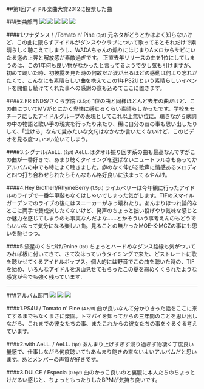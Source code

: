 ##第1回アイドル楽曲大賞2012に投票した曲

###楽曲部門
![](http://ec2.images-amazon.com/images/I/51r51LySGsL._SL500_AA100_.jpg)
![](http://ec2.images-amazon.com/images/I/51bBNKgDMIL._SL500_AA100_.jpg)
![](http://ec2.images-amazon.com/images/I/611DiJa8%2BHL._SL500_AA100_.jpg)
![](http://ec2.images-amazon.com/images/I/51UmdDaHjZL._SL500_AA100_.jpg)
![](http://ec2.images-amazon.com/images/I/515dnlh4HCL._SL500_AA100_.jpg)

####1.ワナダンス！/Tomato n' Pine <small>(3pt)</small>
元ネタがどうとかはよく知らないけど、この曲に限らずアイドルがダンスやクラブについて歌ってるとそれだけで素晴らしく聴こえてしまうし、WADAちゃんの煽りにはじまりAメロからサビにいたる迄の上昇と解放感が素敵過ぎです。
正直去年リリースの曲を1位にしてしまうのは、この1年何も良い物がなかったと言ってるようで少し気も引けますが、初めて聴いた時、初披露を見た時の何故だか涙が出るほどの感動は何より忘れがたくて、こんなにも素晴らしい曲を携えてこの1年PS2Uという素晴らしいイベントを開催し続けてくれた事への感謝の意も込めてここに置きます。

####2.FRIENDS/さくら学院 <small>(2.5pt)</small>
1位の曲と同様ほとんど去年の曲だけど、この曲についてMVがとにかく卑怯に感じるくらい素晴らしかったです。学校をモチーフにしたアイドルグループの表現としてこれ以上無い位に。聴きながら歌詞の中の物語と歌い手の現実を行ったり来たり、稀に自分の昔の事も思い出したりして、「泣ける」なんて糞みたいな文句はなかなか言いたくないけど、このビデオを見る度ついつい泣いてしまう。

####3.シグナル/AeLL. <small>(2pt)</small>
AeLL.はタオル振り回す系の曲も最高なんですがこの曲が一番好きで、あまり聴くタイミングを選ばないニュートラルさもあってかアルバムの中でも特によく聴きました。癖のなく伸びる歌声に情感あるメロディと四つ打ち合わせられたらそんなもん格好良いに決まってるやんけ。

####4.Hey Brother!/RhymeBerry <small>(1.5pt)</small>
ライムベリーは今年観に行ったアイドルのライブで一番年甲斐もなくはしゃいでしまった気がします。TIFのスマイルガーデンでのライブの後にはスニーカーがぶっ壊れたり。あんまりほつれ論的なとこに両手で賛成派したくないけど、発声のちょっと拙い投げやり気味な感じとか魅力を感じてしまうのも事実なんだよな……とかそういう事考えんのもどうでもいいなって気分になる楽しい曲。見ることの無かったMOE-K-MCZの事にも思いを馳せつつ。

####5.流星のくちづけ/9nine <small>(1pt)</small>
ちょっとハードめなダンス路線も気がついてみれば板に付いてきて、さて次はっていうタイミングで来た、どストレートに歌を聴かせてくるアイドルポップス。個人的には野音でこの曲を聴いた時の、TIFを始め、いろんなアイドルを沢山見せてもらったこの夏を締めくくられたような感覚が今でも強く残っています.


***
###アルバム部門
![](http://ec2.images-amazon.com/images/I/41VLiF%2BiBqL._SL500_AA100_.jpg)
![](http://ecx.images-amazon.com/images/I/611DiJa8%2BHL._SL500_AA100_.jpg)
![](http://a5.mzstatic.com/us/r30/Music/v4/f0/40/27/f0402787-69bc-284e-e3e6-f0eac4b93909/Especia_JK.100x100-75.jpg)


####1.PS4U / Tomato n' Pine <small>(4.5pt)</small>
曲が良いなんて分かりきった話をここに来てするまでもなくまさに楽園。トマパイを知ってからの三年間のことを思い出しながら、これまでの彼女たちの事、またこれからの彼女たちの事をぐるぐる考えています。

####2.with AeLL. / AeLL. <small>(1pt)</small>
あんまり上げすぎず浸り過ぎず物凄く丁度良い量感で、仕事しながら何度聴いてもあんまり飽きの来ないよいアルバムだと思います。あとメンバーの声質が好きです。

####3.DULCE / Especia <small>(0.5pt)</small>
曲のかっこ良いのと裏腹に本人たちのちょっとけだるい感じと、ちょっともったりしたBPMが気持ち良いです。

